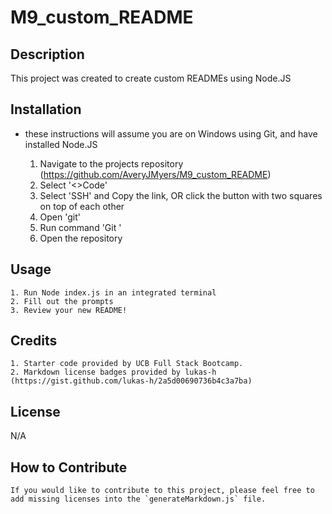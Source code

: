 # M9_custom_README


## Description

This project was created to create custom READMEs using Node.JS

## Installation

* these instructions will assume you are on Windows using Git, and have installed Node.JS

    1. Navigate to the projects repository (https://github.com/AveryJMyers/M9_custom_README)
    2. Select '<>Code' 
    3. Select 'SSH' and Copy the link, OR click the button with two squares on top of each other
    4. Open 'git'
    5. Run command 'Git <copied link>'
    6. Open the repository

## Usage 

    1. Run Node index.js in an integrated terminal
    2. Fill out the prompts
    3. Review your new README!

## Credits
    1. Starter code provided by UCB Full Stack Bootcamp.
    2. Markdown license badges provided by lukas-h (https://gist.github.com/lukas-h/2a5d00690736b4c3a7ba)


## License 

N/A

## How to Contribute

    If you would like to contribute to this project, please feel free to add missing licenses into the `generateMarkdown.js` file.